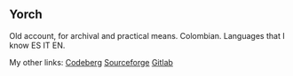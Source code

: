 ## Yorch
Old account, for archival and practical means. 
Colombian. Languages that I know ES IT EN.

My other links:
[Codeberg](https://codeberg.org/luzxyz/)
[Sourceforge](https://sourceforge.net/u/luzxyz/profile)
[Gitlab](https://gitlab.com/luzxyz/)
